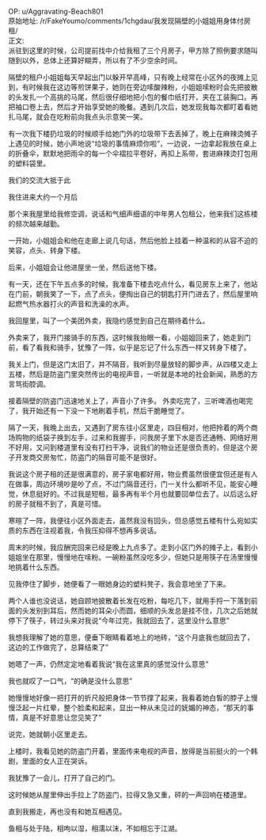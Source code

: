 
OP: u/Aggravating-Beach801  
原始地址: /r/FakeYoumo/comments/1chgdau/我发现隔壁的小姐姐用身体付房租/  
正文:  
派驻到这里的时候，公司提前找中介给我租了三个月房子，甲方除了照例要求随叫随到以外，总体上还算好糊弄，所以有了不少空余时间。

隔壁的租户小姐姐每天早起出门以躲开早高峰，只有晚上经常在小区外的夜摊上见到，有时候我在这边等煎饼果子，她则在旁边嗦酸辣粉，小姐姐嗦粉时会先把披散的头发扎一个高挑的马尾，然后很仔细地把小包的餐巾纸打开，夹在工装胸口。再把袖口卷上去，然后才开始享受她的晚餐。遇到几次后，她发现我每次都盯着看她扎马尾，就会在吃粉前向我点头示意笑一笑。

有一次我下楼扔垃圾的时候顺手给她门外的垃圾带下去丢掉了，晚上在麻辣烫摊子上遇见的时候，她小声地说“垃圾的事情麻烦你啦”，一边说，一边拿起我放在桌上的折叠伞，默默地把雨伞的每一个伞褶拉平卷好，再扣上系带，套进麻辣烫打包用的塑料袋里。

我们的交流大抵于此

我住进来大约一个月后

那个来我屋里给我修空调，说话和气细声细语的中年男人包租公，他来我们这栋楼的频次越来越勤。

一开始，小姐姐会和他在走廊上说几句话，然后他脸上挂着一种温和的从容不迫的笑容，点头、转身下楼。

后来，小姐姐会让他进屋坐一坐，然后送他下楼。

有一天，还在下午五点多的时候，我准备下楼去吃点什么，看见房东上来了，他站在门前，朝我笑了一下，点了点头，便掏出自己的钥匙打开门进去了，然后屋里响起燃气热水器打火的声音和洗澡的水声。

我回屋里，叫了一个美团外卖，我隐约感觉到自己在期待着什么。

外卖来了，我开门接骑手的东西，这时候我抬眼一看，小姐姐回来了，她走到门前，看了看我和骑手，犹豫了一阵，似乎是忘记了什么东西一样又转身下楼了。

我关上门，但是这门太旧了，并不隔音，我听到尽量放轻的脚步声，从四楼又走上五楼，然后是防盗门里突然传出的电视声音，一听就是本地的社会新闻，熟悉的方言骂街腔调。

接着隔壁的防盗门迅速地关上了，声音小了许多。
外卖吃完了，三听啤酒也喝完了，我开始还有一下没一下地刷着手机，然后干脆睡觉了。

隔了一天，我晚上出去，又遇到了房东往小区里走，四目相对，他把拎着的两个商场购物的纸袋子换到左手，过来和我握手，问我房子里下水是否还通畅、网络好用不好用，又问到楼道里有没有打扫干净，说我们的物业还是很负责的，但是这个房子开发商交房匆忙，防盗门的隔音可能不是很好。

我说这个房子租的还是很满意的，房子家电都好用，物业费虽然很便宜但还是有人在做事，周边环境吵是吵了点，不过门隔音还行，门一关什么都听不见，能安心睡觉，休息挺好的。不过我是短租，最多再有半个月也就要回单位去了。以后这么好的房子就租不到了，真是可惜。

寒暄了一阵，我便往小区外面走去，虽然我没有回头，但总感觉五楼有什么宛如实质的东西在注视着我，令我压抑得不想再多说话。

周末的时候，我应酬完回来已经是晚上九点多了。走到小区门外的摊子上，看到小姐姐坐在那里，慢慢地在嗦粉。一碗粉虽然没吃多少，但她只是用筷子在汤里慢慢地挑着什么东西。

见我停住了脚步，她便看了一眼她身边的塑料凳子，我会意地坐了下来。

两个人谁也没说话，她自顾地披散着长发在吃粉，每吃几下，就用手捋一下落到前面的头发别到耳后，然而她的耳朵小而圆，细顺的头发总是挂不住，几次之后她就停下了筷子，转过头来对我说“今年过完，我就回去了，这里没什么意思”

我想我理解了她的意思，便垂下眼睛看着地上的地砖，“这个月底我也就回去了，这边的工作做完了，总算结束了”

她嗯了一声，仍然定定地看着我说“我在这里真的感觉没什么意思”

我也就叹了一口气，“的确是没什么意思”

她慢慢地好像一把打开的折尺般把身体一节节撑了起来，我看着她白皙的脖子上慢慢泛起一片红晕，整个脸柔和起来，显出一种从未见过的妩媚的神态，“那天的事情，真是不好意思让您见笑了”

说完，她就朝小区里走去。

上楼时，我看见她的防盗门开着，里面传来电视的声音，放得是当前挺火的一个韩剧，里面的女人正在哭诉。

我犹豫了一会儿，打开了自己的门。

这时候她从屋里伸出手拉上了防盗门，拉得又急又重，砰的一声回响在楼道里。

直到我搬走，再也没有和她互相遇见。



鱼相与处于陆，相呴以湿，相濡以沫，不如相忘于江湖。
